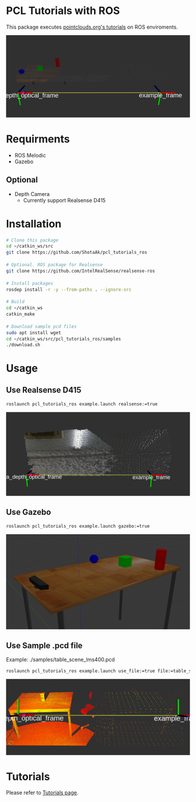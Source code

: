 # PCL Tutorials with ROS

This package executes [pointclouds.org's tutorials](http://www.pointclouds.org/documentation/tutorials/)
on ROS enviroments.

![top_image](https://github.com/ShotaAk/pcl_tutorials_ros/blob/images/top_image.png)

# Requirments

- ROS Melodic
- Gazebo

## Optional

- Depth Camera
    - Currently support Realsense D415

# Installation

```bash
# Clone this package
cd ~/catkin_ws/src
git clone https://github.com/ShotaAk/pcl_tutorials_ros

# Optional. ROS package for Realsense
git clone https://github.com/IntelRealSense/realsense-ros

# Install packages
rosdep install -r -y --from-paths . --ignore-src

# Build
cd ~/catkin_ws
catkin_make

# Download sample pcd files
sudo apt install wget
cd ~/catkin_ws/src/pcl_tutorials_ros/samples
./download.sh
```

# Usage

## Use Realsense D415

```bash
roslaunch pcl_tutorials_ros example.launch realsense:=true
```

![realsense](https://github.com/ShotaAk/pcl_tutorials_ros/blob/images/realsense.png)

## Use Gazebo

```bash
roslaunch pcl_tutorials_ros example.launch gazebo:=true
```

![gazebo](https://github.com/ShotaAk/pcl_tutorials_ros/blob/images/gazebo.png)

## Use Sample .pcd file

Example: ./samples/table_scene_lms400.pcd

```bash
roslaunch pcl_tutorials_ros example.launch use_file:=true file:=table_scene_lms400.pcd
```

![pcd_file](https://github.com/ShotaAk/pcl_tutorials_ros/blob/images/pcd_file.png)

# Tutorials

Please refer to [Tutorials page](./doc/Tutorials.md).
